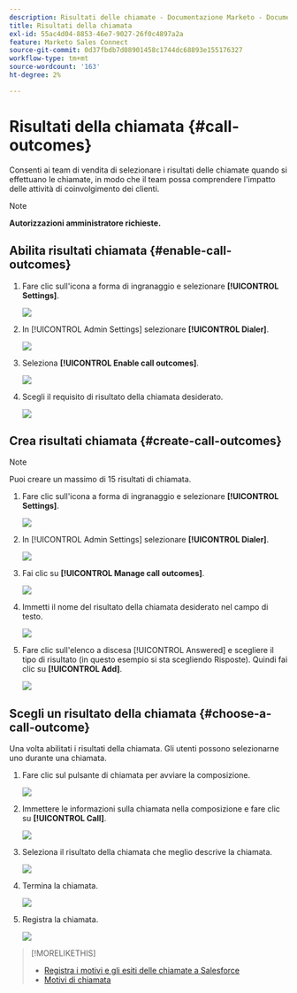 ```yaml
---
description: Risultati delle chiamate - Documentazione Marketo - Documentazione del prodotto
title: Risultati della chiamata
exl-id: 55ac4d04-8853-46e7-9027-26f0c4897a2a
feature: Marketo Sales Connect
source-git-commit: 0d37fbdb7d08901458c1744dc68893e155176327
workflow-type: tm+mt
source-wordcount: '163'
ht-degree: 2%

---
```


# Risultati della chiamata {#call-outcomes}

Consenti ai team di vendita di selezionare i risultati delle chiamate quando si effettuano le chiamate, in modo che il team possa comprendere l&#39;impatto delle attività di coinvolgimento dei clienti.

>[!NOTE]
>
>**Autorizzazioni amministratore richieste.**

## Abilita risultati chiamata {#enable-call-outcomes}

1. Fare clic sull&#39;icona a forma di ingranaggio e selezionare **[!UICONTROL Settings]**.

   ![](assets/call-outcomes-1.png)

1. In [!UICONTROL Admin Settings] selezionare **[!UICONTROL Dialer]**.

   ![](assets/call-outcomes-2.png)

1. Seleziona **[!UICONTROL Enable call outcomes]**.

   ![](assets/call-outcomes-3.png)

1. Scegli il requisito di risultato della chiamata desiderato.

   ![](assets/call-outcomes-4.png)

## Crea risultati chiamata {#create-call-outcomes}

>[!NOTE]
>
>Puoi creare un massimo di 15 risultati di chiamata.

1. Fare clic sull&#39;icona a forma di ingranaggio e selezionare **[!UICONTROL Settings]**.

   ![](assets/call-outcomes-5.png)

1. In [!UICONTROL Admin Settings] selezionare **[!UICONTROL Dialer]**.

   ![](assets/call-outcomes-6.png)

1. Fai clic su **[!UICONTROL Manage call outcomes]**.

   ![](assets/call-outcomes-7.png)

1. Immetti il nome del risultato della chiamata desiderato nel campo di testo.

   ![](assets/call-outcomes-8.png)

1. Fare clic sull&#39;elenco a discesa [!UICONTROL Answered] e scegliere il tipo di risultato (in questo esempio si sta scegliendo Risposte). Quindi fai clic su **[!UICONTROL Add]**.

   ![](assets/call-outcomes-9.png)

## Scegli un risultato della chiamata {#choose-a-call-outcome}

Una volta abilitati i risultati della chiamata. Gli utenti possono selezionarne uno durante una chiamata.

1. Fare clic sul pulsante di chiamata per avviare la composizione.

   ![](assets/call-outcomes-10.png)

1. Immettere le informazioni sulla chiamata nella composizione e fare clic su **[!UICONTROL Call]**.

   ![](assets/call-outcomes-11.png)

1. Seleziona il risultato della chiamata che meglio descrive la chiamata.

   ![](assets/call-outcomes-12.png)

1. Termina la chiamata.

   ![](assets/call-outcomes-13.png)

1. Registra la chiamata.

   ![](assets/call-outcomes-14.png)

>[!MORELIKETHIS]
>
>* [Registra i motivi e gli esiti delle chiamate a Salesforce](/help/marketo/product-docs/marketo-sales-connect/phone/log-call-reasons-and-call-outcomes-to-salesforce.md)
>* [Motivi di chiamata](/help/marketo/product-docs/marketo-sales-connect/phone/call-reasons.md)
